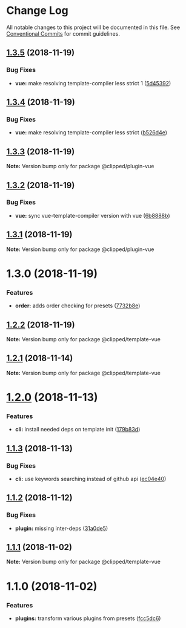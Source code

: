 # Change Log

All notable changes to this project will be documented in this file.
See [Conventional Commits](https://conventionalcommits.org) for commit guidelines.

## [1.3.5](https://github.com/clippedjs/clipped/compare/@clipped/plugin-vue@1.3.4...@clipped/plugin-vue@1.3.5) (2018-11-19)


### Bug Fixes

* **vue:** make resolving template-compiler less strict 1 ([5d45392](https://github.com/clippedjs/clipped/commit/5d45392))





## [1.3.4](https://github.com/clippedjs/clipped/compare/@clipped/plugin-vue@1.3.3...@clipped/plugin-vue@1.3.4) (2018-11-19)


### Bug Fixes

* **vue:** make resolving template-compiler less strict ([b526d4e](https://github.com/clippedjs/clipped/commit/b526d4e))





## [1.3.3](https://github.com/clippedjs/clipped/compare/@clipped/plugin-vue@1.3.2...@clipped/plugin-vue@1.3.3) (2018-11-19)

**Note:** Version bump only for package @clipped/plugin-vue





## [1.3.2](https://github.com/clippedjs/clipped/compare/@clipped/plugin-vue@1.3.1...@clipped/plugin-vue@1.3.2) (2018-11-19)


### Bug Fixes

* **vue:** sync vue-template-compiler version with vue ([6b8888b](https://github.com/clippedjs/clipped/commit/6b8888b))





## [1.3.1](https://github.com/clippedjs/clipped/compare/@clipped/plugin-vue@1.3.0...@clipped/plugin-vue@1.3.1) (2018-11-19)

**Note:** Version bump only for package @clipped/plugin-vue





# 1.3.0 (2018-11-19)


### Features

* **order:** adds order checking for presets ([7732b8e](https://github.com/clippedjs/clipped/commit/7732b8e))





## [1.2.2](https://github.com/clippedjs/clipped/compare/@clipped/template-vue@1.2.1...@clipped/template-vue@1.2.2) (2018-11-19)

**Note:** Version bump only for package @clipped/template-vue





<a name="1.2.1"></a>
## [1.2.1](https://github.com/clippedjs/clipped/compare/@clipped/template-vue@1.2.0...@clipped/template-vue@1.2.1) (2018-11-14)

**Note:** Version bump only for package @clipped/template-vue





<a name="1.2.0"></a>
# [1.2.0](https://github.com/clippedjs/clipped/compare/@clipped/template-vue@1.1.3...@clipped/template-vue@1.2.0) (2018-11-13)


### Features

* **cli:** install needed deps on template init ([179b83d](https://github.com/clippedjs/clipped/commit/179b83d))





<a name="1.1.3"></a>
## [1.1.3](https://github.com/clippedjs/clipped/compare/@clipped/template-vue@1.1.2...@clipped/template-vue@1.1.3) (2018-11-13)


### Bug Fixes

* **cli:** use keywords searching instead of github api ([ec04e40](https://github.com/clippedjs/clipped/commit/ec04e40))





<a name="1.1.2"></a>
## [1.1.2](https://github.com/clippedjs/clipped/compare/@clipped/template-vue@1.1.1...@clipped/template-vue@1.1.2) (2018-11-12)


### Bug Fixes

* **plugin:** missing inter-deps ([31a0de5](https://github.com/clippedjs/clipped/commit/31a0de5))





<a name="1.1.1"></a>
## [1.1.1](https://github.com/clippedjs/clipped/compare/@clipped/template-vue@1.1.0...@clipped/template-vue@1.1.1) (2018-11-02)

**Note:** Version bump only for package @clipped/template-vue





<a name="1.1.0"></a>
# 1.1.0 (2018-11-02)


### Features

* **plugins:** transform various plugins from presets ([fcc5dc6](https://github.com/clippedjs/clipped/commit/fcc5dc6))
